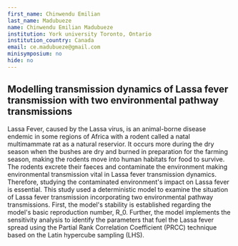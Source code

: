 ```yaml
---
first_name: Chinwendu Emilian
last_name: Madubueze
name: Chinwendu Emilian Madubueze
institution: York university Toronto, Ontario
institution_country: Canada
email: ce.madubueze@gmail.com
minisymposium: no
hide: no
---
```


## Modelling transmission dynamics of Lassa fever transmission with two environmental pathway transmissions

Lassa Fever, caused by the Lassa virus, is an animal-borne disease endemic in some regions of Africa with a rodent called a natal multimammate rat as a natural reservior. It occurs more during the dry season when the bushes are dry and burned in preparation for the farming season, making the rodents move into human habitats for food to survive. The rodents excrete their faeces and contaminate the environment making environmental transmission vital in Lassa fever transmission dynamics. Therefore, studying the contaminated environment's impact on Lassa fever is essential. This study used a deterministic model to examine the situation of Lassa fever transmission incorporating two environmental pathway transmissions. First, the model's stability is established regarding the model's basic reproduction number, R_0. Further, the model implements the sensitivity analysis to identify the parameters that fuel the Lassa fever spread using the Partial Rank Correlation Coefficient (PRCC) technique based on the Latin hypercube sampling (LHS).


